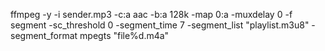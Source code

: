 ffmpeg -y -i sender.mp3 -c:a aac -b:a 128k -map 0:a -muxdelay 0 -f segment -sc_threshold 0 -segment_time 7 -segment_list "playlist.m3u8" -segment_format mpegts "file%d.m4a"

